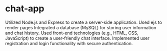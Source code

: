 # chat-app
Utilized Node.js and Express to create a server-side application.
Used ejs to render pages
Integrated a database (MySQL) for storing user information and chat history.
Used front-end technologies (e.g., HTML, CSS, JavaScript) to create a user-friendly chat interface.
Implemented user registration and login functionality with secure authentication.
